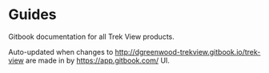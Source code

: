 # Guides

Gitbook documentation for all Trek View products.

Auto-updated when changes to http://dgreenwood-trekview.gitbook.io/trek-view are made in by https://app.gitbook.com/ UI.
